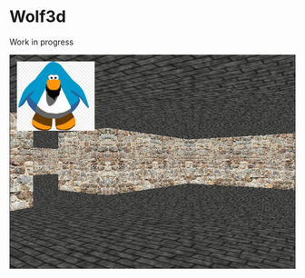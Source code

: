 # Wolf3d

Work in progress

![alt text](https://github.com/ltimsit/Wolf3d/blob/master/readMeRessources/Screen%20Shot%202019-12-17%20at%203.44.02%20PM.png "screen")
